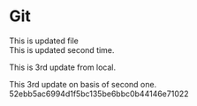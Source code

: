 # Git
This is updated file	
This is updated second time.

This is 3rd update from local.

This 3rd update on basis of second one.
 52ebb5ac6994d1f5bc135be6bbc0b44146e71022
